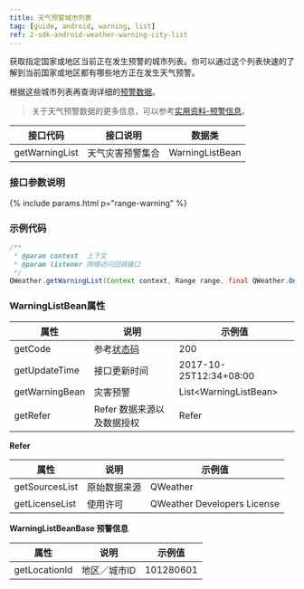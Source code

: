 ```yaml
---
title: 天气预警城市列表
tag: [guide, android, warning, list]
ref: 2-sdk-android-weather-warning-city-list
---
```


获取指定国家或地区当前正在发生预警的城市列表。你可以通过这个列表快速的了解到当前国家或地区都有哪些地方正在发生天气预警。

根据这些城市列表再查询详细的[预警数据](/docs/android-sdk/warning/android-weather-warning/)。

> 关于天气预警数据的更多信息，可以参考[实用资料-预警信息](/docs/resource/warning-info/)。

| 接口代码| 接口说明                | 数据类          |
| ---------------- | -------------- | --------------- |
| getWarningList| 天气灾害预警集合  | WarningListBean |

### 接口参数说明

{% include params.html p="range-warning" %}

### 示例代码

```java
/**
 * @param context  上下文
 * @param listener 网络访问回调接口
 */
QWeather.getWarningList(Context context, Range range, final QWeather.OnResultWarningListListener listener);
```

### WarningListBean属性

| 属性           | 说明         | 示例值                      |
| -------------- | ------------ | --------------------------- |
| getCode        | 参考[状态码](/docs/resource/status-code/)      | 200    |
| getUpdateTime  | 接口更新时间 | 2017-10-25T12:34+08:00            |
| getWarningBean | 灾害预警     | List&lt;WarningListBean&gt; |
| getRefer | Refer 数据来源以及数据授权 | Refer       |

**Refer**

| 属性           | 说明         | 示例值             |
| -------------- | ------------ | ------------------ |
| getSourcesList | 原始数据来源 | QWeather      |
| getLicenseList | 使用许可     | QWeather Developers License |

**WarningListBeanBase 预警信息**

| 属性          | 说明         | 示例值    |
| ------------- | ------------ | --------- |
| getLocationId | 地区／城市ID | 101280601 |
